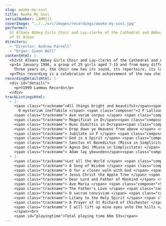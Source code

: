 ```yaml
---
slug: awake-my-soul
title: Awake My Soul
serialNumber: LAMM111
coverImage: "../../src/images/recordings/awake-my-soul.jpg"
performer:
  St Albans Abbey Girls Choir and Lay-clerks of the Cathedral and Abbey Church
  of St Alban
directors:
  - "Director: Andrew Parnell"
  - "Organ: Simon Bell"
contentHtml: |-
  <h2>St Albans Abbey Girls Choir and Lay-clerks of the Cathedral and Abbey Church of St Alban</h2>
  <p>In January 1996, a group of 25 girls aged 7-15 and from many different backgrounds came together to form the new St Albans Abbey Girls Choir. This had been in planning for over a year and was now a reality. Numerous questions were in people's minds, but perhaps the most important ones were: 'How do you start a brand new choir from scratch?': 'What will they sound like?': 'When is their first service'. From the beginning, the girls worked hard and strove to meet the expectations of the congregations who were eager to hear them. Most of the girls had no experience of Evensong, of psalms, of robes or of processions.<br>
    Three years on, the choir now has its sound, its repertoire, its look, its identity, and its role - hence the title of this first disc 'Awake my soul'. As its original aim declared, it sings Evensong on Wednesdays and Fridays, which had formerly been plain days, and at other times when there are opportunities. This often happens at a particularly busy season to spread the load previously borne wholly by the Cathedral Choir of boys and men. The girls frequently sing with the lay-clerks and on some special occasions with the boys, but most often they can be heard on their own, singing Evensong in the quire of the Abbey.</p>
  <p>This recording is a celebration of the achievement of the new choir's development over three years, with the encouragement and support of the successive Masters of the Music, Barry Rose and Andrew Lucas, and organ scholars, Peter Dyke and Simon Bell. As the girls go to different local schools, the constant help from parents arranging their families' lives around the girls' schedule is also deeply appreciated. The pieces on this disc are a selection of the choir's repertoire, covering a variety of styles, forms and forces, and reflecting the contribution of the Abbey Girls Choir to the regular worship in St Albans Cathedral.</p>
recordingDetailsHtml: |-
  <div id="details">
    <p>©1999 Lammas Records</p>
  </div>
trackListingsHtml:
  - |-
    <span class="trackname">All things bright and beautiful</span><span class="composer"> John Rutter</span><span class="trackname"><br>
      O mysterium ineffabile </span> <span class="composer">J F Lallouette</span><br>
    <span class="trackname"> Ave verum corpus </span> <span class="composer">Arthur Wills</span><br>
    <span class="trackname"> Magnificat in D</span><span class="composer"> Charles Villiers Stanford</span><br>
    <span class="trackname"> Nunc Dimittis in D</span><span class="composer"> Charles Villiers Stanford</span><br>
    <span class="trackname"> Drop down ye Heavens from above </span> <span class="composer">Heathcote Statham</span><br>
    <span class="trackname"> Jubilate in F </span> <span class="composer">Harold Darke</span><br>
    <span class="trackname"> God is a Spirit </span> <span class="composer">Sterndale Bennett</span><br>
    <span class="trackname"> Sanctus et Benedictus (Missa in Simplicitate) </span> <span class="composer">Jean Langlais</span><br>
    <span class="trackname"> Agnus Dei (Missa in Simplicitate) </span> <span class="composer">Jean Langlais</span><br>
    <span class="trackname"> Adam lay ybounden</span><span class="composer"> Boris Ord arr. Barry Rose</span>
  - |-
    <span class="trackname">Let all the World </span> <span class="composer"> George Dyson</span><br>
    <span class="trackname"> A Song of Wisdom </span> <span class="composer">Charles Villiers Stanford</span><br>
    <span class="trackname"> O for a closer walk with God </span> <span class="composer">Charles Villiers Stanford</span><br>
    <span class="trackname"> Jesus Christ the Apple Tree </span> <span class="composer">Derek Holman</span><br>
    <span class="trackname"> Dear Lord and Father of Mankind </span> <span class="composer">Andrew Parnell</span><br>
    <span class="trackname"> Ave Maria </span> <span class="composer">Simon Lindley</span><br>
    <span class="trackname"> The Father's Love </span> <span class="composer">Simon Lole</span><br>
    <span class="trackname"> O sacrum convivium </span> <span class="composer">Kenneth Leighton</span><br>
    <span class="trackname"> Litany to the Holy Spirit </span> <span class="composer">Peter Hurford</span><br>
    <span class="trackname"> A Prayer of St Richard of Chichester </span> <span class="composer">L J White</span><br>
    <span class="trackname"> I will lift up mine eyes unto the hills </span> <span class="composer">Colin Mawby<br>
    </span><br>
    <span id="playingtime">Total playing time 66m 53s</span>
---
```

